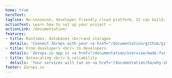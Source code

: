 ```yaml
---
home: true
heroText:
tagline: No-nonsense, developer friendly cloud platform. It can build, deploy, run, and manage your runtimes, databases and storages, all high availability enabled.
actionText: Learn how to set up your project →
actionLink: /documentation/
features:
- title: Runtimes, databases <br/>and storages
  details: 'Connect Zerops with your <a href="/documentation/github/github-integration.html">GitHub repository</a> to <a href="/documentation/build/how-zerops-build-works.html">build</a>, <a href="/documentation/deploy/how-deploy-works.html">deploy</a> and then run your <a href="/documentation/services/runtimes.html#golang">Golang</a>, <a href="/documentation/services/runtimes.html#node-js">Node.js</a>, <a href="/documentation/services/runtimes.html#php">PHP</a>&nbsp;apps or <a href="/documentation/services/static-server.html">static code</a>. Add fully managed <a href="/documentation/services/databases.html#mariadb-mysql">MySQL</a>, <a href="/documentation/services/databases.html#mongodb">MongoDB</a>, <a href="/documentation/services/databases.html#elasticsearch">Elasticsearch</a>, <a href="/documentation/services/databases.html#rabbitmq">RabbitMQ</a> databases to your projects or utilize a fully managed S3 compatible <a href="documentation/services/storage.html#s3-compatible-object-storage">object storage</a>.'
- title: From developers <br/> to developers
  details: 'Zerops.io app is <a href="/documentation/overview/made-for-developers.html">built with developers in mind</a>, set up complex, production ready, infrastructure for your projects in seconds. Use <a href="/documentation/cli/vpn.html">VPN</a> built into our <a href="/documentation/cli/available-commands.html">CLI</a> to securely connect to your services for <a href="/documentation/overview/made-for-developers.html#empower-your-local-development">easy local development</a> or use our CLI inside your favorite <a href="/documentation/deploy/deploy-with-cli.html">CI/CD services to deploy</a> your code to Zerops'
- title: Autoscaling <br/> & reliability
  details: 'Your services will run on <a href="/documentation/ha/why-should-i-want-high-availability.html">multiple containers</a> and <a href="/documentation/automatic-scaling/how-automatic-scaling-works.html">automatically scale</a> up and down, both horizontally and vertically in seconds, always running on the <a href="/documentation/ha/zerops-enterprise-grade-reliability.html">most optimal setting</a>. A powerful <a href="/documentation/backup-restore/backup-restore-databases.html">backup</a> and <a href="/documentation/backup-restore/deploy-versioning.html">versioning</a> system will make sure you can always get back up and running quickly.'
footer: Zerops.io
---
```

